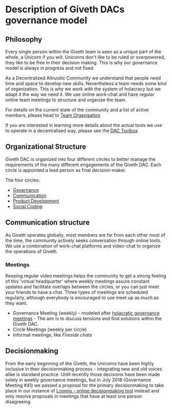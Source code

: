 # Description of Giveth DACs governance model

## Philosophy
Every single person within the Giveth team is seen as a unique part of the whole, a Unicorn if you will. Unicorns don't like to be ruled or overpowered, they like to be free in their decision making. This is why our governance model is always in progress and not fixed.

As a Decentralized Altruistic Community we understand that people need time and space to develop new skills. Nevertheless a team needs some kind of organization. This is why we work with the system of holacracy but we adapt it the way we need it. We use online work-chat and have regular online team meetings to structure and organize the team.

For details on the current state of the community and a list of active members, please head to [Team Organisation](../dac/team-organisation)

If you are interested in learning more details about the actual tools we use to operate in a decentralised way, please see the [DAC Toolbox](../tools-for-dacs)

## Organizational Structure
Giveth DAC is organized into four different circles to better manage the requirements of the many different engagements of the Giveth DAC. Each circle is appointed a lead person as final decision-maker.

The four circles:

  - [Governance](../../governance)
  - [Communication](../../Communication)
  - [Product Development](../../DApp)
  - [Social Coding](../../social-coding)

## Communication structure
As Giveth operates globally, most members are far from each other most of the time, the community actively seeks conversation through online tools. We use a combination of work-chat platforms and video-chat to organize the operations of Giveth.

### Meetings
Keeping regular video meetings helps the community to get a strong feeling of this 'virtual headquarter' where weekly meetings assure constant updates and facilitate overlaps between the circles, or you can just meet your friends to have a chat. Three types of meetings are scheduled regularly, although everybody is encouraged to use meet up as much as they want.

  - Governance Meeting (weekly) - modeled after [holacratic governance meetings](https://www.holacracy.org/governance-meetings) - The aim is to discuss tensions and find solutions within the Giveth DAC.
  - Circle Meetings (weekly per circle)
  - Informal meetings, like *Fireside chats*

## Decisionmaking
From the early beginning of the Giveth, the Unicorns have been highly inclusive in their decisionmaking process - integrating new and old voices alike is standard practice. Until recently those decisions have been made solely in weekly governance meetings, but in July 2018 (Governance Meeting #41) we passed a proposal for the primary decisionmaking to take place in our instance of [Loomio - online decisionmaking tool](https://www.loomio.org/g/RQZt4qJ3/giveth) instead and only resolve proposals in meetings that have at least one person disagreeing.

